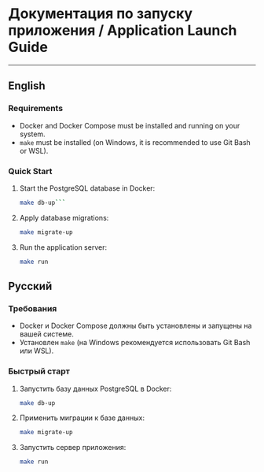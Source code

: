 # Документация по запуску приложения / Application Launch Guide

---
## English

### Requirements

- Docker and Docker Compose must be installed and running on your system.  
- `make` must be installed (on Windows, it is recommended to use Git Bash or WSL).

### Quick Start

1. Start the PostgreSQL database in Docker:

   ```bash
   make db-up```
2. Apply database migrations:
   ```bash
   make migrate-up
   ```
3. Run the application server:
   ```bash
   make run
   ```
## Русский

### Требования

- Docker и Docker Compose должны быть установлены и запущены на вашей системе.
- Установлен `make` (на Windows рекомендуется использовать Git Bash или WSL).

### Быстрый старт

1. Запустить базу данных PostgreSQL в Docker:

   ```bash
   make db-up
   ```
2. Применить миграции к базе данных:
   ```bash
   make migrate-up
   ```
3. Запустить сервер приложения:
   ```bash
   make run
   ```